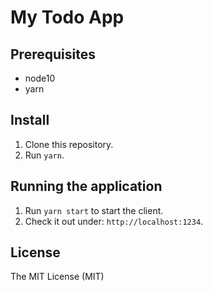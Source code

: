 # My Todo App

## Prerequisites

- node10
- yarn

## Install

1. Clone this repository.
2. Run `yarn`.

## Running the application

1. Run `yarn start` to start the client.
2. Check it out under: `http://localhost:1234`.

## License

The MIT License (MIT)

